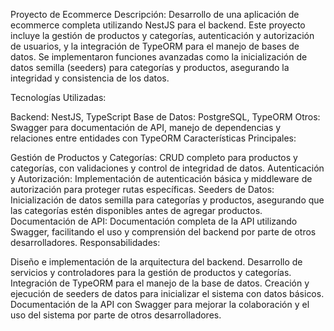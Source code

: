 Proyecto de Ecommerce Descripción: Desarrollo de una aplicación de ecommerce completa utilizando NestJS para el backend. Este proyecto incluye la gestión de productos y categorías, autenticación y autorización de usuarios, y la integración de TypeORM para el manejo de bases de datos. Se implementaron funciones avanzadas como la inicialización de datos semilla (seeders) para categorías y productos, asegurando la integridad y consistencia de los datos.

Tecnologías Utilizadas:

Backend: NestJS, TypeScript Base de Datos: PostgreSQL, TypeORM Otros: Swagger para documentación de API, manejo de dependencias y relaciones entre entidades con TypeORM Características Principales:

Gestión de Productos y Categorías: CRUD completo para productos y categorías, con validaciones y control de integridad de datos. Autenticación y Autorización: Implementación de autenticación básica y middleware de autorización para proteger rutas específicas. Seeders de Datos: Inicialización de datos semilla para categorías y productos, asegurando que las categorías estén disponibles antes de agregar productos. Documentación de API: Documentación completa de la API utilizando Swagger, facilitando el uso y comprensión del backend por parte de otros desarrolladores. Responsabilidades:

Diseño e implementación de la arquitectura del backend. Desarrollo de servicios y controladores para la gestión de productos y categorías. Integración de TypeORM para el manejo de la base de datos. Creación y ejecución de seeders de datos para inicializar el sistema con datos básicos. Documentación de la API con Swagger para mejorar la colaboración y el uso del sistema por parte de otros desarrolladores.

